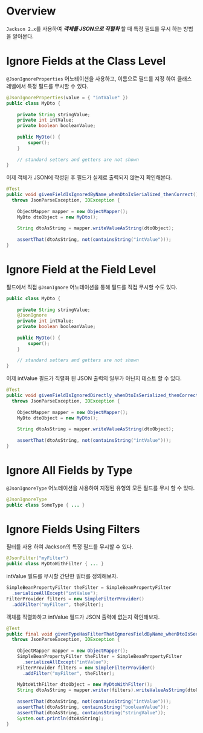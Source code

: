 # Overview
`Jackson 2.x`를 사용하여 ***객체를 JSON으로 직렬화*** 할 때 특정 필드를 무시 하는 방법을 알아본다.

# Ignore Fields at the Class Level
`@JsonIgnoreProperties` 어노테이션을 사용하고, 이름으로 필드를 지정 하여 클래스 레벨에서 특정 필드를 무시할 수 있다.
~~~java
@JsonIgnoreProperties(value = { "intValue" })
public class MyDto {
 
    private String stringValue;
    private int intValue;
    private boolean booleanValue;
 
    public MyDto() {
        super();
    }
 
    // standard setters and getters are not shown
}
~~~
이제 객체가 JSON에 작성된 후 필드가 실제로 출력되지 않는지 확인해본다.
~~~java
@Test
public void givenFieldIsIgnoredByName_whenDtoIsSerialized_thenCorrect()
  throws JsonParseException, IOException {
 
    ObjectMapper mapper = new ObjectMapper();
    MyDto dtoObject = new MyDto();
 
    String dtoAsString = mapper.writeValueAsString(dtoObject);
 
    assertThat(dtoAsString, not(containsString("intValue")));
}
~~~

# Ignore Field at the Field Level
필드에서 직접 `@JsonIgnore` 어노테이션을 통해 필드를 직접 무시할 수도 있다.
~~~java
public class MyDto {
 
    private String stringValue;
    @JsonIgnore
    private int intValue;
    private boolean booleanValue;
 
    public MyDto() {
        super();
    }
 
    // standard setters and getters are not shown
}
~~~
이제 intValue 필드가 직렬화 된 JSON 출력의 일부가 아닌지 테스트 할 수 있다.
~~~java
@Test
public void givenFieldIsIgnoredDirectly_whenDtoIsSerialized_thenCorrect() 
  throws JsonParseException, IOException {
 
    ObjectMapper mapper = new ObjectMapper();
    MyDto dtoObject = new MyDto();
 
    String dtoAsString = mapper.writeValueAsString(dtoObject);
 
    assertThat(dtoAsString, not(containsString("intValue")));
}
~~~

# Ignore All Fields by Type
`@JsonIgnoreType` 어노테이션을 사용하여 지정된 유형의 모든 필드를 무시 할 수 있다.
~~~java
@JsonIgnoreType
public class SomeType { ... }
~~~

# Ignore Fields Using Filters
필터를 사용 하여 Jackson의 특정 필드를 무시할 수 있다.
~~~java
@JsonFilter("myFilter")
public class MyDtoWithFilter { ... }
~~~
intValue 필드를 무시할 간단한 필터를 정의해보자.
~~~java
SimpleBeanPropertyFilter theFilter = SimpleBeanPropertyFilter
  .serializeAllExcept("intValue");
FilterProvider filters = new SimpleFilterProvider()
  .addFilter("myFilter", theFilter);
~~~
객체를 직렬화하고 intValue 필드가 JSON 출력에 없는지 확인해보자.
~~~java
@Test
public final void givenTypeHasFilterThatIgnoresFieldByName_whenDtoIsSerialized_thenCorrect() 
  throws JsonParseException, IOException {
 
    ObjectMapper mapper = new ObjectMapper();
    SimpleBeanPropertyFilter theFilter = SimpleBeanPropertyFilter
      .serializeAllExcept("intValue");
    FilterProvider filters = new SimpleFilterProvider()
      .addFilter("myFilter", theFilter);
 
    MyDtoWithFilter dtoObject = new MyDtoWithFilter();
    String dtoAsString = mapper.writer(filters).writeValueAsString(dtoObject);
 
    assertThat(dtoAsString, not(containsString("intValue")));
    assertThat(dtoAsString, containsString("booleanValue"));
    assertThat(dtoAsString, containsString("stringValue"));
    System.out.println(dtoAsString);
}
~~~